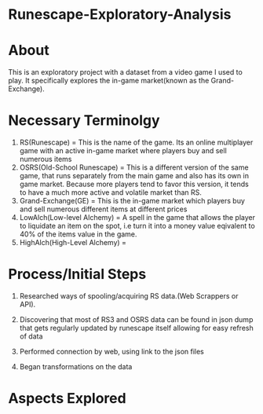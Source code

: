 # Runescape-Exploratory-Analysis
# About
This is an exploratory project with a dataset from a video game I used to play. It specifically explores the in-game market(known as the Grand-Exchange).

# Necessary Terminolgy
1.  RS(Runescape) = This is the name of the game. Its an online multiplayer game with an active in-game market where players buy and sell numerous items
2.  OSRS(Old-School Runescape) = This is a different version of the same game, that runs separately from the main game and also has its own in game market. Because more players tend to favor this version, it tends to have a much more active and volatile market than RS.
3.  Grand-Exchange(GE) = This is the in-game market which players buy and sell numerous different items at different prices
4.  LowAlch(Low-level Alchemy) = A spell in the game that allows the player to liquidate an item on the spot, i.e turn it into a money value eqivalent to 40% of the items value in the game.
5.  HighAlch(High-Level Alchemy) = 
# Process/Initial Steps
1. Researched ways of spooling/acquiring RS data.(Web Scrappers or API).

2. Discovering that most of RS3 and OSRS data can be found in json dump that gets regularly updated by runescape itself allowing for easy refresh of data

3. Performed connection by web, using link to the json files

4. Began transformations on the data
# Aspects Explored
